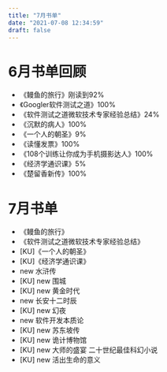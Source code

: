 ```yaml
---
title: "7月书单"
date: "2021-07-08 12:34:59"
draft: false
---
```


# 6月书单回顾
- 《鳗鱼的旅行》刚读到92%
- 《Googler软件测试之道》100%
- 《软件测试之道微软技术专家经验总结》24%
- 《沉默的病人》100%
- 《一个人的朝圣》9%
- 《读懂发票》100%
- 《108个训练让你成为手机摄影达人》100%
- 《经济学通识课》5%
- 《楚留香新传》100%


# 7月书单

- 《鳗鱼的旅行》
- 《软件测试之道微软技术专家经验总结》
- [KU]《一个人的朝圣》
- [KU]《经济学通识课》
- new 水浒传
- [KU] new 围城
- [KU] new 黄金时代
- new 长安十二时辰
- [KU] new 幻夜
- new 软件开发本质论
- [KU] new 苏东坡传
- [KU] new 诡计博物馆
- [KU] new 大师的盛宴 二十世纪最佳科幻小说
- [KU] new 活出生命的意义

